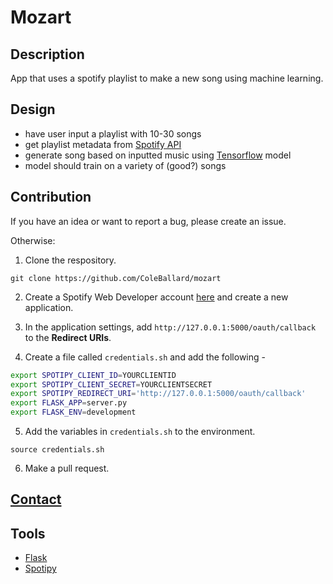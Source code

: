 # Mozart

## Description
App that uses a spotify playlist to make a new song using machine learning.

## Design
- have user input a playlist with 10-30 songs
- get playlist metadata from [Spotify API](https://developer.spotify.com/documentation/web-api/)
- generate song based on inputted music using [Tensorflow](https://github.com/tensorflow/tensorflow) model
- model should train on a variety of (good?) songs

## Contribution
If you have an idea or want to report a bug, please create an issue.

Otherwise:

1. Clone the respository.
```shell
git clone https://github.com/ColeBallard/mozart
```

2. Create a Spotify Web Developer account [here](https://developer.spotify.com/my-applications) and create a new application.

3. In the application settings, add `http://127.0.0.1:5000/oauth/callback` to the **Redirect URIs**. 

4. Create a file called `credentials.sh` and add the following -
```sh
export SPOTIPY_CLIENT_ID=YOURCLIENTID
export SPOTIPY_CLIENT_SECRET=YOURCLIENTSECRET
export SPOTIPY_REDIRECT_URI='http://127.0.0.1:5000/oauth/callback'
export FLASK_APP=server.py
export FLASK_ENV=development
```

5. Add the variables in `credentials.sh` to the environment.
```shell
source credentials.sh
```

6. Make a pull request.

## **[Contact](https://coleb.io/contact)**

## Tools
- [Flask](https://flask.palletsprojects.com/en/1.1.x/)
- [Spotipy](https://spotipy.readthedocs.io/en/2.17.1/)